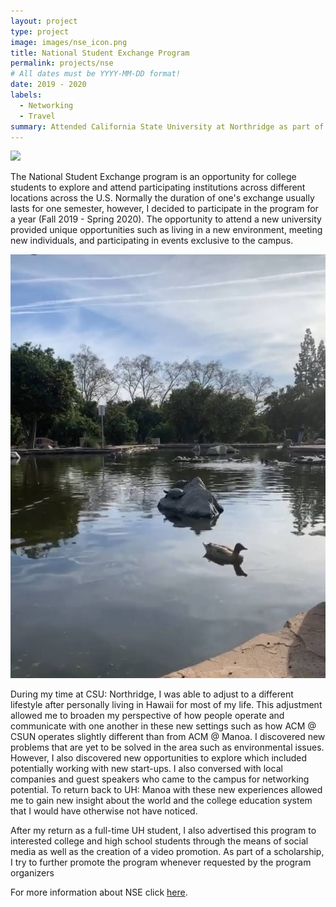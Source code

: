 ```yaml
---
layout: project
type: project
image: images/nse_icon.png
title: National Student Exchange Program
permalink: projects/nse
# All dates must be YYYY-MM-DD format!
date: 2019 - 2020
labels:
  - Networking
  - Travel
summary: Attended California State University at Northridge as part of the National Student Exchange Program.
---
```


<img class="ui medium right floated rounded image" src="../images/nse_1.png">


The National Student Exchange program is an opportunity for college students to explore and attend participating institutions across different locations across the U.S.  Normally the duration of one's exchange usually lasts for one semester, however, I decided to participate in the program for a year (Fall 2019 - Spring 2020).  The opportunity to attend a new university provided unique opportunities such as living in a new environment, meeting new individuals, and participating in events exclusive to the campus. 

<img class="ui medium right floated rounded image" src="../images/nse_2.png">


During my time at CSU: Northridge, I was able to adjust to a different lifestyle after personally living in Hawaii for most of my life.  This adjustment allowed me to broaden my perspective of how people operate and communicate with one another in these new settings such as how  ACM @ CSUN operates slightly different than from ACM @ Manoa.  I discovered new problems that are yet to be solved in the area such as environmental issues.  However, I also discovered new opportunities to explore which included potentially working with new start-ups.  I also conversed with local companies and guest speakers who came to the campus for networking potential.  To return back to UH: Manoa with these new experiences allowed me to gain new insight about the world and the college education system that I would have otherwise not have noticed.

After my return as a full-time UH student, I also advertised this program to interested college and high school students through the means of social media as well as the creation of a video promotion.  As part of a scholarship, I try to further promote the program whenever requested by the program organizers


For more information about NSE click [here](https://www.nse.org/).



